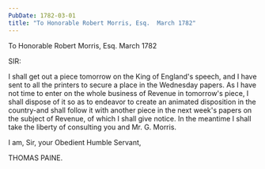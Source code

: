 ```yaml
---
PubDate: 1782-03-01
title: "To Honorable Robert Morris, Esq.  March 1782"
---
```


   To Honorable Robert Morris, Esq.  March 1782

   SIR:

   I shall get out a piece tomorrow on the King of England's speech, and I
   have sent to all the printers to secure a place in the Wednesday papers.
   As I have not time to enter on the whole business of Revenue in tomorrow's
   piece, I shall dispose of it so as to endeavor to create an animated
   disposition in the country-and shall follow it with another piece in the
   next week's papers on the subject of Revenue, of which I shall give
   notice. In the meantime I shall take the liberty of consulting you and Mr.
   G. Morris.

   I am, Sir, your Obedient Humble Servant,

   THOMAS PAINE.


